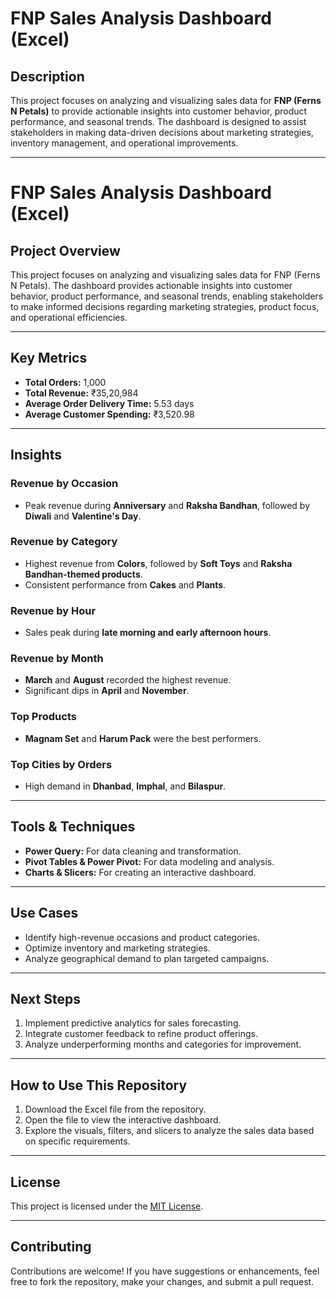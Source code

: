 # **FNP Sales Analysis Dashboard (Excel)**  

## **Description**  
This project focuses on analyzing and visualizing sales data for **FNP (Ferns N Petals)** to provide actionable insights into customer behavior, product performance, and seasonal trends. The dashboard is designed to assist stakeholders in making data-driven decisions about marketing strategies, inventory management, and operational improvements.  

---
# **FNP Sales Analysis Dashboard (Excel)**  

## **Project Overview**  
This project focuses on analyzing and visualizing sales data for FNP (Ferns N Petals). The dashboard provides actionable insights into customer behavior, product performance, and seasonal trends, enabling stakeholders to make informed decisions regarding marketing strategies, product focus, and operational efficiencies.  

---

## **Key Metrics**  
- **Total Orders:** 1,000  
- **Total Revenue:** ₹35,20,984  
- **Average Order Delivery Time:** 5.53 days  
- **Average Customer Spending:** ₹3,520.98  

---

## **Insights**  
### **Revenue by Occasion**  
- Peak revenue during **Anniversary** and **Raksha Bandhan**, followed by **Diwali** and **Valentine's Day**.  

### **Revenue by Category**  
- Highest revenue from **Colors**, followed by **Soft Toys** and **Raksha Bandhan-themed products**.  
- Consistent performance from **Cakes** and **Plants**.  

### **Revenue by Hour**  
- Sales peak during **late morning and early afternoon hours**.  

### **Revenue by Month**  
- **March** and **August** recorded the highest revenue.  
- Significant dips in **April** and **November**.  

### **Top Products**  
- **Magnam Set** and **Harum Pack** were the best performers.  

### **Top Cities by Orders**  
- High demand in **Dhanbad**, **Imphal**, and **Bilaspur**.  

---

## **Tools & Techniques**  
- **Power Query:** For data cleaning and transformation.  
- **Pivot Tables & Power Pivot:** For data modeling and analysis.  
- **Charts & Slicers:** For creating an interactive dashboard.  

---

## **Use Cases**  
- Identify high-revenue occasions and product categories.  
- Optimize inventory and marketing strategies.  
- Analyze geographical demand to plan targeted campaigns.  

---

## **Next Steps**  
1. Implement predictive analytics for sales forecasting.  
2. Integrate customer feedback to refine product offerings.  
3. Analyze underperforming months and categories for improvement.  

---

## **How to Use This Repository**  
1. Download the Excel file from the repository.  
2. Open the file to view the interactive dashboard.  
3. Explore the visuals, filters, and slicers to analyze the sales data based on specific requirements.  

---

## **License**  
This project is licensed under the [MIT License](LICENSE).  

---

## **Contributing**  
Contributions are welcome! If you have suggestions or enhancements, feel free to fork the repository, make your changes, and submit a pull request.  

